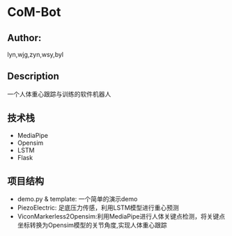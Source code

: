 # CoM-Bot
## Author: 
lyn,wjg,zyn,wsy,byl
## Description
一个人体重心跟踪与训练的软件机器人
## 技术栈
- MediaPipe
- Opensim
- LSTM
- Flask
## 项目结构
- demo.py & template: 一个简单的演示demo
- PiezoElectric: 足底压力传感，利用LSTM模型进行重心预测
- ViconMarkerless2Opensim:利用MediaPipe进行人体关键点检测，将关键点坐标转换为Opensim模型的关节角度,实现人体重心跟踪